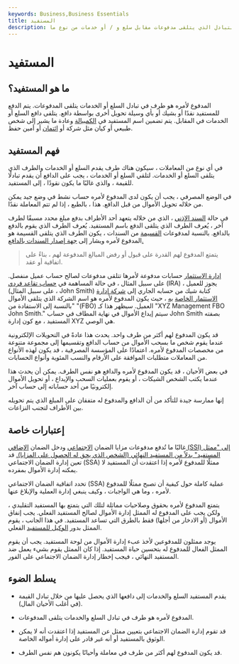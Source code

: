```yaml
---
keywords: Business,Business Essentials
title: المستفيد
description: المدفوع لأمره هو الطرف في التبادل الذي يتلقى مدفوعات مقابل سلع و / أو خدمات من نوع ما.
---
```


# المستفيد
## ما هو المستفيد؟

المدفوع لأمره هو طرف في تبادل السلع أو الخدمات يتلقى المدفوعات. يتم الدفع للمستفيد نقدًا أو بشيك أو بأي وسيلة تحويل أخرى بواسطة دافع. يتلقى دافع السلع أو الخدمات في المقابل. يتم تضمين اسم المستفيد في [الكمبيالة](/billofexchange) وعادة ما يشير إلى شخص طبيعي أو كيان مثل شركة أو [ائتمان](/trust) أو أمين حفظ.

## فهم المستفيد

في أي نوع من المعاملات ، سيكون هناك طرف يقدم السلع أو الخدمات والطرف الذي يتلقى السلع أو الخدمات. لتلقي السلع أو الخدمات ، يجب على الدافع أن يقدم تبادلًا للقيمة ، والذي غالبًا ما يكون نقودًا ، إلى المستفيد.

في الوضع المصرفي ، يجب أن يكون لدى المدفوع لأمره حساب نشط في وضع جيد يمكن من خلاله تحويل الأموال من قبل الدافع. هذا ، بالطبع ، إذا لم تتم المعاملة نقدًا.

في حالة [السند الإذني](/promissorynote) ، الذي من خلاله يتعهد أحد الأطراف بدفع مبلغ محدد مسبقًا لطرف آخر ، يُعرف الطرف الذي يتلقى الدفع باسم المستفيد. يُعرف الطرف الذي يقوم بالدفع بالدافع. بالنسبة لمدفوعات [القسيمة](/coupon) من السندات ، يكون الطرف الذي يتلقى القسيمة هو المدفوع لأمره ويشار إلى [جهة إصدار السندات بالدافع.](/issuer)

> يتمتع المدفوع لهم القدرة على قبول أو رفض المبالغ المدفوعة لهم ، بناءً على اتفاقية أو عقد.

>

[إدارة الاستثمار](/investment-management) حسابات مدفوعة لأمرها تتلقى مدفوعات لصالح حساب عميل منفصل. على سبيل المثال ، في حالة المساهمة في [حساب تقاعد فردي](/ira) (IRA) ، يجوز للعميل (على سبيل المثال ، John Smith) كتابة شيك من حسابه الجاري إلى [شركة إدارة الاستثمار الخاصة](/management-investment-company) [به](/management-investment-company) ، حيث يكون المدفوع لأمره هو اسم الشركة الذي يتلقى الأموال "بالنسبة إلى الاستفادة من "(FBO) العميل. سيظهر هذا كـ "XYZ Management FBO John Smith." سيتم إيداع الأموال في نهاية المطاف في حساب John Smith بصفته المستفيد ، مع كون إدارة XYZ هي الوصي.

قد يكون المدفوع لهم أكثر من طرف واحد. يحدث هذا عادةً في التحويلات الإلكترونية عندما يقوم شخص ما بسحب الأموال من حساب الدافع وتقسيمها إلى مجموعة متنوعة من مخصصات المدفوع لأمره. اعتمادًا على المؤسسة المصرفية ، قد يكون لهذه الأنواع من المعاملات متطلبات الموافقة على الأرقام والنسب المئوية وأنواع الحسابات.

في بعض الأحيان ، قد يكون المدفوع لأمره والدافع هو نفس الطرف. يمكن أن يحدث هذا عندما يكتب الشخص الشيكات ، أو يقوم بعمليات السحب والإيداع ، أو تحويل الأموال إلكترونيًا من أحد حساباته إلى حساب آخر.

إنها ممارسة جيدة للتأكد من أن الدافع والمدفوع له متفقان على المبلغ الذي يتم تحويله بين الأطراف لتجنب النزاعات.

## إعتبارات خاصة

غالبًا ما تُدفع مدفوعات مزايا الضمان [الاجتماعي](/socialsecurity) ودخل الضمان [الإضافي (SSI) إلى "ممثل المستفيد" بدلاً من المستفيد النهائي (الشخص الذي يحق له الحصول على المزايا).](/ssi) قد تعين إدارة الضمان الاجتماعي (SSA) ممثلًا للمدفوع لأمره إذا اعتقدت أن المستفيد لا يمكنه إدارة الأموال بمفرده.

تحدد اتفاقية الضمان الاجتماعي (SSA) عملية كاملة حول كيفية أن تصبح ممثلًا للمدفوع لأمره ، وما هي الواجبات ، وكيف ينبغي إدارة العملية والإبلاغ عنها.

يتمتع المدفوع لأمره بحقوق وصلاحيات مماثلة لتلك التي يتمتع بها المستفيد التقليدي ، ولكن يجب على المدفوع له الممثل إدارة الأموال لصالح المستفيد الفعلي. يجب إنفاق الأموال (أو الادخار من أجلها) فقط بالطرق التي تساعد المستفيد. في هذا الجانب ، يقوم الممثل بدور [الوكيل للمستفيد](/fiduciary) الفعلي.

يوجد ممثلون للمدفوعين لأخذ عبء إدارة الأموال من لوحة المستفيد. يجب أن يقوم الممثل الفعال للمدفوع له بتحسين حياة المستفيد. إذا كان الممثل يقوم بشيء يعمل ضد المستفيد النهائي ، فيجب إخطار إدارة الضمان الاجتماعي على الفور.

## يسلط الضوء

- يقدم المستفيد السلع والخدمات إلى دافعها الذي يحصل عليها من خلال تبادل القيمة (في أغلب الأحيان المال).

- المدفوع لأمره هو طرف في تبادل السلع والخدمات يتلقى المدفوعات.

- قد تقوم إدارة الضمان الاجتماعي بتعيين ممثل عن المستفيد إذا اعتقدت أنه لا يمكن الوثوق بالمستفيد أو أنه غير قادر على إدارة أمواله الخاصة.

- قد يكون المدفوع لهم أكثر من طرف في معاملة وأحيانًا يكونون هم نفس الطرف.

